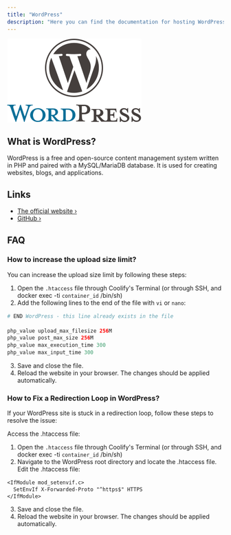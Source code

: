 ```yaml
---
title: "WordPress"
description: "Here you can find the documentation for hosting WordPress with Coolify."
---
```


![WordPress](https://raw.githubusercontent.com/logo/wordpress/caefc9aa315eafcf8687804564a11a9c5a77a561/images/logo.svg)

## What is WordPress?

WordPress is a free and open-source content management system written in PHP and paired with a MySQL/MariaDB database.
It is used for creating websites, blogs, and applications.


## Links

- [The official website ›](https://wordpress.org)
- [GitHub ›](https://github.com/WordPress/WordPress)

## FAQ
### How to increase the upload size limit?

You can increase the upload size limit by following these steps:

1. Open the `.htaccess` file through Coolify's Terminal (or through SSH, and docker exec -ti `container_id` /bin/sh)
2. Add the following lines to the end of the file with `vi` or `nano`:

```php
# END WordPress - this line already exists in the file

php_value upload_max_filesize 256M
php_value post_max_size 256M
php_value max_execution_time 300
php_value max_input_time 300
```

3. Save and close the file.
4. Reload the website in your browser. The changes should be applied automatically.

### How to Fix a Redirection Loop in WordPress?


If your WordPress site is stuck in a redirection loop, follow these steps to resolve the issue:

Access the .htaccess file:

1. Open the `.htaccess` file through Coolify's Terminal (or through SSH, and docker exec -ti `container_id` /bin/sh)
2. Navigate to the WordPress root directory and locate the .htaccess file. Edit the .htaccess file:

```
<IfModule mod_setenvif.c>
  SetEnvIf X-Forwarded-Proto "^https$" HTTPS
</IfModule>
```

3. Save and close the file.
4. Reload the website in your browser. The changes should be applied automatically.
